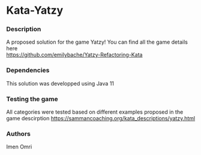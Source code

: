 # Kata-Yatzy

### Description
A proposed solution for the game Yatzy!
You can find all the game details here      
https://github.com/emilybache/Yatzy-Refactoring-Kata

### Dependencies
This solution was developped using Java 11 

### Testing the game 
All categories were tested based on different examples proposed in the game descirption 
https://sammancoaching.org/kata_descriptions/yatzy.html
### Authors
Imen Omri
